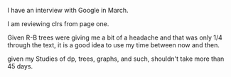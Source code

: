 I have an interview with Google in March.

I am reviewing clrs from page one. 

Given R-B trees were giving me a bit of a headache and that was only 1/4 through the text, it is a good idea to use my time between now and then. 

given my Studies of dp, trees, graphs, and such, shouldn't take more than 45 days. 
